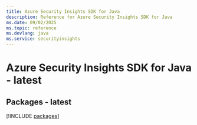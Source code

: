 ```yaml
---
title: Azure Security Insights SDK for Java
description: Reference for Azure Security Insights SDK for Java
ms.date: 09/02/2025
ms.topic: reference
ms.devlang: java
ms.service: securityinsights
---
```

# Azure Security Insights SDK for Java - latest
## Packages - latest
[!INCLUDE [packages](security-insights-index.md)]